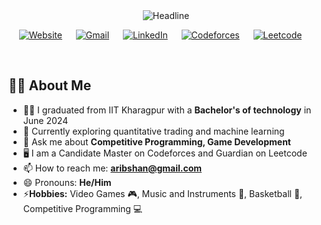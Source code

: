 <div align=center>
  <img src="https://readme-typing-svg.herokuapp.com?color=%236FDA44&size=32&center=true&vCenter=true&width=600&height=50&lines=Hi+there,+I'm+Arib+Shan+%F0%9F%91%8B;" alt="Headline" />
</div>

<p align="center">
  	<a href="website.link"><img src="https://img.shields.io/badge/website-000000?style=for-the-badge&logo=About.me&logoColor=white&color=071A2C" alt="Website"/></a>
	&emsp;
	<a href="mailto:aribshan@gmail.com"><img src="https://img.shields.io/badge/Gmail-D14836?style=for-the-badge&logo=gmail&logoColor=white&color=071A2C" alt="Gmail"/></a>
	&emsp;
	<a href="https://linkedin.com/in/arib-shan"><img src="https://img.shields.io/badge/Linkedin-0077b5?style=for-the-badge&logo=linkedin&color=071A2C" alt="LinkedIn"/></a>
	&emsp;
  <a href="https://codeforces.com/profile/ShootingStar33"><img src="https://img.shields.io/badge/Codeforces-0077b5?style=for-the-badge&logo=Codeforces&color=071A2C" alt="Codeforces"/></a>
	&emsp;
  <a href="https://leetcode.com/u/shootingstar33/"><img src="https://img.shields.io/badge/Leetcode-0077b5?style=for-the-badge&logo=leetcode&color=071A2C" alt="Leetcode"/></a>
	&emsp;
</p>

<br>

## 🙋‍♀️ About Me
<!--- - 🔭 I’m currently working on -->
- 👨‍🎓 I graduated from IIT Kharagpur with a **Bachelor's of technology** in June 2024 
- 🌱 Currently exploring quantitative trading and machine learning
- 💬 Ask me about **Competitive Programming, Game Development**
- 🖥️ I am a Candidate Master on Codeforces and Guardian on Leetcode
- 📫 How to reach me: **aribshan@gmail.com**
- 😄 Pronouns: **He/Him**
- ⚡**Hobbies:** Video Games 🎮, Music and Instruments 🎸, Basketball 🏀, Competitive Programming 💻

<br>
